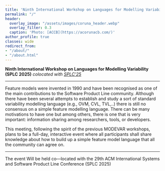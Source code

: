 ```yaml
---
title: 'Ninth International Workshop on Languages for Modelling Variability (MODEVAR@SPLC 2025)<br><span style="font-size: 60%;">A Coruña, Spain. 01. September 2025</span>'
permalink: "/"
header:
  overlay_image: "/assets/images/coruna_header.webp"
  overlay_filter: 0.3
  caption: 'Photo: [ACCB](https://acorunacb.com/)'
author_profile: true
classes: wide
redirect_from:
- "/about/"
- "/about.html"
---
```


**Ninth International Workshop on Languages for Modelling Variability (SPLC 2025)**
*colocated with [SPLC'25](https://2025.splc.net/)*


---
Feature models were invented in 1990 and have been recognised as one of the main contributions to the Software Product Line community. Although there have been several attempts to establish and study a sort of standard variability modelling language (e.g., OVM, CVL, TVL,..) there is still no consensus on a simple feature modelling language. There can be many motivations to have one but among others, there is one that is very important: information sharing among researchers, tools, or developers. 

This meeting, following the spirit of the previous MODEVAR workshops, plans to be a full-day, interactive event where all participants shall share knowledge about how to build up a simple feature model language that all the community can agree on.

---
The event Will be held co—located with the 29th ACM International Systems and Software Product Line Conference (SPLC 2025)


